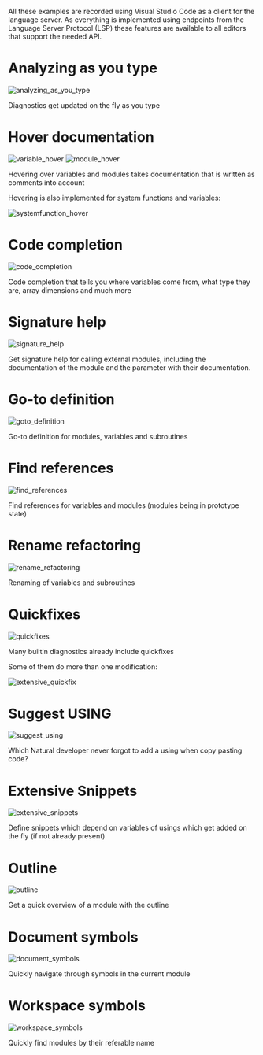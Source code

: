 All these examples are recorded using Visual Studio Code as a client for the language server.
As everything is implemented using endpoints from the Language Server Protocol (LSP) these features are available to all editors that support the needed API.

# Analyzing as you type

![analyzing_as_you_type](/assets/lsp_features/analyzing_as_you_type.gif)

Diagnostics get updated on the fly as you type

# Hover documentation

![variable_hover](/assets/lsp_features/variable_hover.png) ![module_hover](/assets/lsp_features/module_hover.png)

Hovering over variables and modules takes documentation that is written as comments into account

Hovering is also implemented for system functions and variables:

![systemfunction_hover](/assets/lsp_features/systemfunction_hover.png)

# Code completion

![code_completion](/assets/lsp_features/code_completion.png)

Code completion that tells you where variables come from, what type they are, array dimensions and much more

# Signature help

![signature_help](/assets/lsp_features/signature_help.gif)

Get signature help for calling external modules, including the documentation of the module and the parameter with their documentation.

# Go-to definition

![goto_definition](/assets/lsp_features/goto_definition.gif)

Go-to definition for modules, variables and subroutines

# Find references

![find_references](/assets/lsp_features/find_references.gif)

Find references for variables and modules (modules being in prototype state)

# Rename refactoring

![rename_refactoring](/assets/lsp_features/rename_refactoring.gif)

Renaming of variables and subroutines

# Quickfixes

![quickfixes](/assets/lsp_features/quickfixes.gif)

Many builtin diagnostics already include quickfixes

Some of them do more than one modification:

![extensive_quickfix](/assets/lsp_features/extensive_quickfix.gif)

# Suggest USING

![suggest_using](/assets/lsp_features/suggest_using.gif)

Which Natural developer never forgot to add a using when copy pasting code?

# Extensive Snippets

![extensive_snippets](/assets/lsp_features/extensive_snippets.gif)

Define snippets which depend on variables of usings which get added on the fly (if not already present)

# Outline

![outline](/assets/lsp_features/outline.png)

Get a quick overview of a module with the outline

# Document symbols

![document_symbols](/assets/lsp_features/document_symbols.gif)

Quickly navigate through symbols in the current module

# Workspace symbols

![workspace_symbols](/assets/lsp_features/workspace_symbols.gif)

Quickly find modules by their referable name
